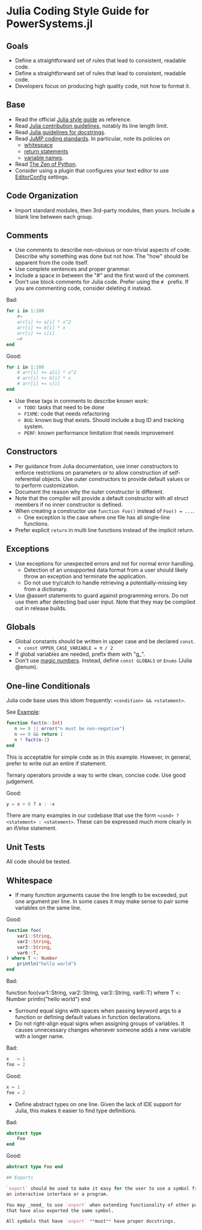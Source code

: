 # Julia Coding Style Guide for PowerSystems.jl

## Goals

* Define a straightforward set of rules that lead to consistent, readable code.
* Define a straightforward set of rules that lead to consistent, readable code.
* Developers focus on producing high quality code, not how to format it.

## Base

* Read the official
[Julia style guide](https://docs.julialang.org/en/v1/manual/style-guide/index.html) as reference.
* Read [Julia contribution guidelines](https://github.com/JuliaLang/julia/blob/master/CONTRIBUTING.md#general-formatting-guidelines-for-julia-code-contributions), notably its line length limit.
* Read [Julia guidelines for docstrings](https://docs.julialang.org/en/v1/manual/documentation/index.html).
* Read [JuMP coding standards](http://www.juliaopt.org/JuMP.jl/dev/style). In particular, note its policies on
  * [whitespace](http://www.juliaopt.org/JuMP.jl/dev/style/#Whitespace-1)
  * [return statements](http://www.juliaopt.org/JuMP.jl/dev/style/#Return-statements-1)
  * [variable names](http://www.juliaopt.org/JuMP.jl/dev/style/#Use-of-underscores-within-names-1).
* Read [The Zen of Python](https://www.python.org/dev/peps/pep-0020).
* Consider using a plugin that configures your text editor to use [EditorConfig](https://editorconfig.org/) settings.

## Code Organization

* Import standard modules, then 3rd-party modules, then yours. Include a blank
  line between each group.

<!-- ### Modules:  TODO -->

## Comments

* Use comments to describe non-obvious or non-trivial aspects of code.
  Describe why something was done but not how. The "how" should be apparent from
  the code itself.
* Use complete sentences and proper grammar.
* Include a space in between the "#" and the first word of the comment.
* Don't use block comments for Julia code. Prefer using the `# ` prefix. If you are commenting code, consider deleting it instead.

Bad:

```julia
for i in 1:100
    #=
    arr[i] += a[i] * x^2
    arr[i] += b[i] * x
    arr[i] += c[i]
    =#
end
```

Good:

```julia
for i in 1:100
    # arr[i] += a[i] * x^2
    # arr[i] += b[i] * x
    # arr[i] += c[i]
end
```

* Use these tags in comments to describe known work:
  * `TODO`:  tasks that need to be done
  * `FIXME`:  code that needs refactoring
  * `BUG`:  known bug that exists. Should include a bug ID and tracking system.
  * `PERF`:  known performance limitation that needs improvement

## Constructors

* Per guidance from Julia documentation, use inner constructors to enforce
  restrictions on parameters or to allow construction of self-referential
  objects.
  Use outer constructors to provide default values or to perform customization.
* Document the reason why the outer constructor is different.
* Note that the compiler will provide a default constructor with all struct
members if no inner constructor is defined.
* When creating a constructor use `function Foo()` instead of `Foo() = ...`.
  * One exception is the case where one file has all single-line functions.
* Prefer explicit `return` in multi line functions instead of the implicit return.

## Exceptions

* Use exceptions for unexpected errors and not for normal error handling.
  * Detection of an unsupported data format from a user should likely throw
  an exception and terminate the application.
  * Do not use try/catch to handle retrieving a potentially-missing key from a
  dictionary.
* Use @assert statements to guard against programming errors. Do not use them
  after detecting bad user input. Note that they may be compiled out in release
  builds.

## Globals

* Global constants should be written in upper case and be declared `const`.
    - `const UPPER_CASE_VARIABLE = π / 2`
* If global variables are needed, prefix them with "g_".
* Don't use [magic numbers](https://en.wikipedia.org/wiki/Magic_number_%28programming%29). Instead, define `const GLOBALS` or `Enums` (Julia @enum).

## One-line Conditionals

Julia code base uses this idiom frequently: `<condition> && <statement>`.

See [Example](https://docs.julialang.org/en/v1.0/manual/control-flow/#Short-Circuit-Evaluation-1):

```julia
function fact(n::Int)
   n >= 0 || error("n must be non-negative")
   n == 0 && return 1
   n * fact(n-1)
end
```

This is acceptable for simple code as in this example. However, in general,
prefer to write out an entire if statement.

Ternary operators provide a way to write clean, concise code.  Use good
judgement.

Good:

```julia
y = x > 0 ? x : -x
```

There are many examples in our codebase that use the form ```<cond> ?
<statement> : <statement>```.  These can be expressed much more clearly in an
if/else statement.

## Unit Tests

All code should be tested.

## Whitespace

* If many function arguments cause the line length to be exceeded, put one
argument per line. In some cases it may make sense to pair some variables on
the same line.

Good:

```julia
function foo(
    var1::String,
    var2::String,
    var3::String,
    var6::T,
) where T <: Number
    println("hello world")
end
```

Bad:

function foo(var1::String,
             var2::String,
             var3::String,
             var6::T) where T <: Number
    println("hello world")
end

* Surround equal signs with spaces when passing keyword args to a
function or defining default values in function declarations.
* Do not right-align equal signs when assigning groups of variables. It causes
  unnecessary changes whenever someone adds a new variable with a longer name.

Bad:

```julia
x   = 1
foo = 2
```

Good:

```julia
x = 1
foo = 2
```

* Define abstract types on one line. Given the lack of IDE support for Julia,
  this makes it easier to find type definitions.

Bad:

```julia
abstract type
    Foo
end
```

Good:

```julia
abstract type Foo end

## Exports

`export` should be used to make it easy for the user to use a symbol from the REPL,
an interactive interface or a program.

You may _need_ to use `export` when extending functionality of other packages
that have also exported the same symbol.

All symbols that have `export` **must** have proper docstrings.
